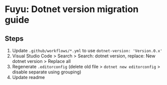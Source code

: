 # Fuyu: Dotnet version migration guide

## Steps

1. Update `.github/workflows/*.yml` to use `dotnet-version: 'Version.0.x'`
2. Visual Studio Code > Search > Search: dotnet version, replace: New dotnet version > Replace all
3. Regenerate `.editorconfig` (delete old file > `dotnet new editorconfig` > disable separate using grouping)
4. Update readme
